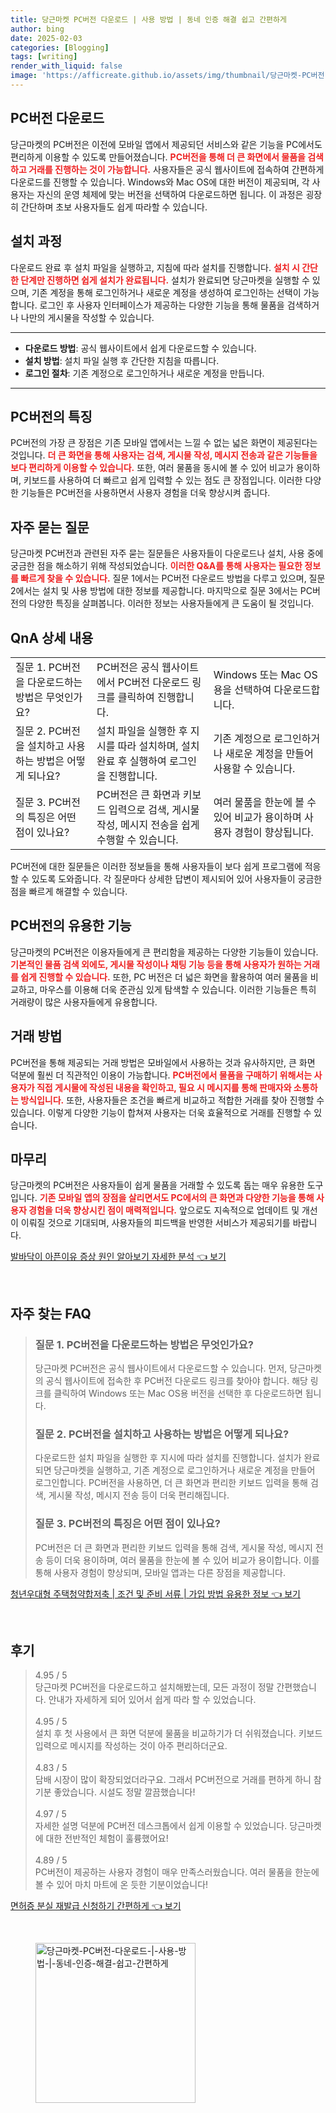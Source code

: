 ```yaml
---
title: 당근마켓 PC버전 다운로드 | 사용 방법 | 동네 인증 해결 쉽고 간편하게
author: bing
date: 2025-02-03
categories: [Blogging]
tags: [writing]
render_with_liquid: false
image: 'https://afficreate.github.io/assets/img/thumbnail/당근마켓-PC버전-다운로드-|-사용-방법-|-동네-인증-해결-쉽고-간편하게.webp'
---
```



<h2 id='PC버전_다운로드'>PC버전 다운로드</h2>

<p>당근마켓의 PC버전은 이전에 모바일 앱에서 제공되던 서비스와 같은 기능을 PC에서도 편리하게 이용할 수 있도록 만들어졌습니다. <b><span style="color: #ee2323;">PC버전을 통해 더 큰 화면에서 물품을 검색하고 거래를 진행하는 것이 가능합니다.</span></b> 사용자들은 공식 웹사이트에 접속하여 간편하게 다운로드를 진행할 수 있습니다. Windows와 Mac OS에 대한 버전이 제공되며, 각 사용자는 자신의 운영 체제에 맞는 버전을 선택하여 다운로드하면 됩니다. 이 과정은 굉장히 간단하며 초보 사용자들도 쉽게 따라할 수 있습니다.</p>

<h2 id='설치_과정'>설치 과정</h2>

<p>다운로드 완료 후 설치 파일을 실행하고, 지침에 따라 설치를 진행합니다. <b><span style="color: #ee2323;">설치 시 간단한 단계만 진행하면 쉽게 설치가 완료됩니다.</span></b> 설치가 완료되면 당근마켓을 실행할 수 있으며, 기존 계정을 통해 로그인하거나 새로운 계정을 생성하여 로그인하는 선택이 가능합니다. 로그인 후 사용자 인터페이스가 제공하는 다양한 기능을 통해 물품을 검색하거나 나만의 게시물을 작성할 수 있습니다.</p>

<hr />

<ul>
    <li><b>다운로드 방법</b>: 공식 웹사이트에서 쉽게 다운로드할 수 있습니다.</li>
    <li><b>설치 방법</b>: 설치 파일 실행 후 간단한 지침을 따릅니다.</li>
    <li><b>로그인 절차</b>: 기존 계정으로 로그인하거나 새로운 계정을 만듭니다.</li>
</ul>

<hr />

<h2 id='PC버전의_특징'>PC버전의 특징</h2>

<p>PC버전의 가장 큰 장점은 기존 모바일 앱에서는 느낄 수 없는 넓은 화면이 제공된다는 것입니다. <b><span style="color: #ee2323;">더 큰 화면을 통해 사용자는 검색, 게시물 작성, 메시지 전송과 같은 기능들을 보다 편리하게 이용할 수 있습니다.</span></b> 또한, 여러 물품을 동시에 볼 수 있어 비교가 용이하며, 키보드를 사용하여 더 빠르고 쉽게 입력할 수 있는 점도 큰 장점입니다. 이러한 다양한 기능들은 PC버전을 사용하면서 사용자 경험을 더욱 향상시켜 줍니다.</p>

<h2 id='자주_묻는_질문'>자주 묻는 질문</h2>

<p>당근마켓 PC버전과 관련된 자주 묻는 질문들은 사용자들이 다운로드나 설치, 사용 중에 궁금한 점을 해소하기 위해 작성되었습니다. <b><span style="color: #ee2323;">이러한 Q&A를 통해 사용자는 필요한 정보를 빠르게 찾을 수 있습니다.</span></b> 질문 1에서는 PC버전 다운로드 방법을 다루고 있으며, 질문 2에서는 설치 및 사용 방법에 대한 정보를 제공합니다. 마지막으로 질문 3에서는 PC버전의 다양한 특징을 살펴봅니다. 이러한 정보는 사용자들에게 큰 도움이 될 것입니다.</p>

<h2 id='QnA_상세'>QnA 상세 내용</h2>

<table>
    <tr>
        <td>질문 1. PC버전을 다운로드하는 방법은 무엇인가요?</td>
        <td>PC버전은 공식 웹사이트에서 PC버전 다운로드 링크를 클릭하여 진행합니다.</td>
        <td>Windows 또는 Mac OS용을 선택하여 다운로드합니다.</td>
    </tr>
    <tr>
        <td>질문 2. PC버전을 설치하고 사용하는 방법은 어떻게 되나요?</td>
        <td>설치 파일을 실행한 후 지시를 따라 설치하며, 설치 완료 후 실행하여 로그인을 진행합니다.</td>
        <td>기존 계정으로 로그인하거나 새로운 계정을 만들어 사용할 수 있습니다.</td>
    </tr>
    <tr>
        <td>질문 3. PC버전의 특징은 어떤 점이 있나요?</td>
        <td>PC버전은 큰 화면과 키보드 입력으로 검색, 게시물 작성, 메시지 전송을 쉽게 수행할 수 있습니다.</td>
        <td>여러 물품을 한눈에 볼 수 있어 비교가 용이하며 사용자 경험이 향상됩니다.</td>
    </tr>
</table>

<p>PC버전에 대한 질문들은 이러한 정보들을 통해 사용자들이 보다 쉽게 프로그램에 적응할 수 있도록 도와줍니다. 각 질문마다 상세한 답변이 제시되어 있어 사용자들이 궁금한 점을 빠르게 해결할 수 있습니다.</p>

<h2 id='PC버전_기능'>PC버전의 유용한 기능</h2>

<p>당근마켓의 PC버전은 이용자들에게 큰 편리함을 제공하는 다양한 기능들이 있습니다. <b><span style="color: #ee2323;">기본적인 물품 검색 외에도, 게시물 작성이나 채팅 기능 등을 통해 사용자가 원하는 거래를 쉽게 진행할 수 있습니다.</span></b> 또한, PC 버전은 더 넓은 화면을 활용하여 여러 물품을 비교하고, 마우스를 이용해 더욱 준관심 있게 탐색할 수 있습니다. 이러한 기능들은 특히 거래량이 많은 사용자들에게 유용합니다.</p>

<h2 id='거래_방법'>거래 방법</h2>

<p>PC버전을 통해 제공되는 거래 방법은 모바일에서 사용하는 것과 유사하지만, 큰 화면 덕분에 훨씬 더 직관적인 이용이 가능합니다. <b><span style="color: #ee2323;">PC버전에서 물품을 구매하기 위해서는 사용자가 직접 게시물에 작성된 내용을 확인하고, 필요 시 메시지를 통해 판매자와 소통하는 방식입니다.</span></b> 또한, 사용자들은 조건을 빠르게 비교하고 적합한 거래를 찾아 진행할 수 있습니다. 이렇게 다양한 기능이 합쳐져 사용자는 더욱 효율적으로 거래를 진행할 수 있습니다.</p>

<h2 id='마무리'>마무리</h2>

<p>당근마켓의 PC버전은 사용자들이 쉽게 물품을 거래할 수 있도록 돕는 매우 유용한 도구입니다. <b><span style="color: #ee2323;">기존 모바일 앱의 장점을 살리면서도 PC에서의 큰 화면과 다양한 기능을 통해 사용자 경험을 더욱 향상시킨 점이 매력적입니다.</span></b> 앞으로도 지속적으로 업데이트 및 개선이 이뤄질 것으로 기대되며, 사용자들의 피드백을 반영한 서비스가 제공되기를 바랍니다.</p>


<p><a class="click-button" title="발바닥이 아픈이유 증상 원인 알아보기 자세한 분석" href="https://afficreate.github.io/posts/%EB%B0%9C%EB%B0%94%EB%8B%A5%EC%9D%B4-%EC%95%84%ED%94%88%EC%9D%B4%EC%9C%A0-%EC%A6%9D%EC%83%81-%EC%9B%90%EC%9D%B8-%EC%95%8C%EC%95%84%EB%B3%B4%EA%B8%B0-%EC%9E%90%EC%84%B8%ED%95%9C-%EB%B6%84%EC%84%9D/" rel="dofollow">발바닥이 아픈이유 증상 원인 알아보기 자세한 분석 👈 보기</a></p><br>
<h2 id='자주_찾는_FAQ'>자주 찾는 FAQ</h2>
<div itemscope="" itemtype="https://schema.org/FAQPage"> 
<blockquote> 
<div itemscope="" itemprop="mainEntity" itemtype="https://schema.org/Question"> 
<h3 itemprop="name">질문 1. PC버전을 다운로드하는 방법은 무엇인가요?</h3> 
<div itemscope="" itemprop="acceptedAnswer" itemtype="https://schema.org/Answer"> 
<span itemprop="text"> 
<p>당근마켓 PC버전은 공식 웹사이트에서 다운로드할 수 있습니다. 먼저, 당근마켓의 공식 웹사이트에 접속한 후 PC버전 다운로드 링크를 찾아야 합니다. 해당 링크를 클릭하여 Windows 또는 Mac OS용 버전을 선택한 후 다운로드하면 됩니다.</p> 
</span> 
</div> 
</div> 

<div itemscope="" itemprop="mainEntity" itemtype="https://schema.org/Question"> 
<h3 itemprop="name">질문 2. PC버전을 설치하고 사용하는 방법은 어떻게 되나요?</h3> 
<div itemscope="" itemprop="acceptedAnswer" itemtype="https://schema.org/Answer"> 
<span itemprop="text"> 
<p>다운로드한 설치 파일을 실행한 후 지시에 따라 설치를 진행합니다. 설치가 완료되면 당근마켓을 실행하고, 기존 계정으로 로그인하거나 새로운 계정을 만들어 로그인합니다. PC버전을 사용하면, 더 큰 화면과 편리한 키보드 입력을 통해 검색, 게시물 작성, 메시지 전송 등이 더욱 편리해집니다.</p> 
</span> 
</div> 
</div> 

<div itemscope="" itemprop="mainEntity" itemtype="https://schema.org/Question"> 
<h3 itemprop="name">질문 3. PC버전의 특징은 어떤 점이 있나요?</h3> 
<div itemscope="" itemprop="acceptedAnswer" itemtype="https://schema.org/Answer"> 
<span itemprop="text"> 
<p>PC버전은 더 큰 화면과 편리한 키보드 입력을 통해 검색, 게시물 작성, 메시지 전송 등이 더욱 용이하며, 여러 물품을 한눈에 볼 수 있어 비교가 용이합니다. 이를 통해 사용자 경험이 향상되며, 모바일 앱과는 다른 장점을 제공합니다.</p> 
</span> 
</div> 
</div> 

</blockquote> 
</div>
<p><a class="click-button" title="청년우대형 주택청약합저축 | 조건 및 준비 서류 | 가입 방법 유용한 정보" href="https://afficreate.github.io/posts/%EC%B2%AD%EB%85%84%EC%9A%B0%EB%8C%80%ED%98%95-%EC%A3%BC%ED%83%9D%EC%B2%AD%EC%95%BD%ED%95%A9%EC%A0%80%EC%B6%95-%EC%A1%B0%EA%B1%B4-%EB%B0%8F-%EC%A4%80%EB%B9%84-%EC%84%9C%EB%A5%98-%EA%B0%80%EC%9E%85-%EB%B0%A9%EB%B2%95-%EC%9C%A0%EC%9A%A9%ED%95%9C-%EC%A0%95%EB%B3%B4/" rel="dofollow">청년우대형 주택청약합저축 | 조건 및 준비 서류 | 가입 방법 유용한 정보 👈 보기</a></p><br>
<h2 id='후기'>후기</h2>
<div itemscope itemtype="https://schema.org/Product">
  <blockquote>
  <div itemprop="review" itemscope itemtype="https://schema.org/Review">
      <div itemprop="reviewRating" itemscope itemtype="https://schema.org/Rating"> <span itemprop="ratingValue">4.95</span> / <span itemprop="bestRating">5</span> </div>
      <span itemprop="reviewBody">당근마켓 PC버전을 다운로드하고 설치해봤는데, 모든 과정이 정말 간편했습니다. 안내가 자세하게 되어 있어서 쉽게 따라 할 수 있었습니다.</span>
  </div>
  <br>
  <div itemprop="review" itemscope itemtype="https://schema.org/Review">
      <div itemprop="reviewRating" itemscope itemtype="https://schema.org/Rating"> <span itemprop="ratingValue">4.95</span> / <span itemprop="bestRating">5</span> </div>
      <span itemprop="reviewBody">설치 후 첫 사용에서 큰 화면 덕분에 물품을 비교하기가 더 쉬워졌습니다. 키보드 입력으로 메시지를 작성하는 것이 아주 편리하더군요.</span>
  </div>
  <br>
  <div itemprop="review" itemscope itemtype="https://schema.org/Review">
      <div itemprop="reviewRating" itemscope itemtype="https://schema.org/Rating"> <span itemprop="ratingValue">4.83</span> / <span itemprop="bestRating">5</span> </div>
      <span itemprop="reviewBody">담배 시장이 많이 확장되었더라구요. 그래서 PC버전으로 거래를 편하게 하니 참 기분 좋았습니다. 시설도 정말 깔끔했습니다!</span>
  </div>
  <br>
  <div itemprop="review" itemscope itemtype="https://schema.org/Review">
      <div itemprop="reviewRating" itemscope itemtype="https://schema.org/Rating"> <span itemprop="ratingValue">4.97</span> / <span itemprop="bestRating">5</span> </div>
      <span itemprop="reviewBody">자세한 설명 덕분에 PC버전 데스크톱에서 쉽게 이용할 수 있었습니다. 당근마켓에 대한 전반적인 체험이 훌륭했어요!</span>
  </div>
  <br>
  <div itemprop="review" itemscope itemtype="https://schema.org/Review">
      <div itemprop="reviewRating" itemscope itemtype="https://schema.org/Rating"> <span itemprop="ratingValue">4.89</span> / <span itemprop="bestRating">5</span> </div>
      <span itemprop="reviewBody">PC버전이 제공하는 사용자 경험이 매우 만족스러웠습니다. 여러 물품을 한눈에 볼 수 있어 마치 마트에 온 듯한 기분이었습니다!</span>
  </div>
  </blockquote>
</div>
<p><a class="click-button" title="면허증 분실 재발급 신청하기 간편하게" href="https://afficreate.github.io/posts/%EB%A9%B4%ED%97%88%EC%A6%9D-%EB%B6%84%EC%8B%A4-%EC%9E%AC%EB%B0%9C%EA%B8%89-%EC%8B%A0%EC%B2%AD%ED%95%98%EA%B8%B0-%EA%B0%84%ED%8E%B8%ED%95%98%EA%B2%8C/" rel="dofollow">면허증 분실 재발급 신청하기 간편하게 👈 보기</a></p><br>
<figure class="image"><img src="https://afficreate.github.io/assets/img/thumbnail/당근마켓-PC버전-다운로드-|-사용-방법-|-동네-인증-해결-쉽고-간편하게.webp" alt="당근마켓-PC버전-다운로드-|-사용-방법-|-동네-인증-해결-쉽고-간편하게" width="256" height="256"></figure>